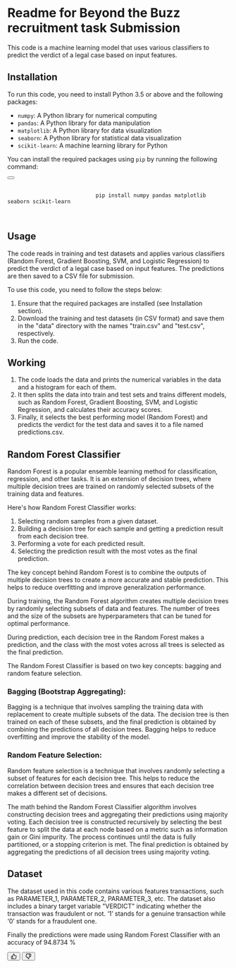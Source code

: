<div class="relative flex w-[calc(100%-50px)] flex-col gap-1 md:gap-3 lg:w-[calc(100%-115px)]">
    <div class="flex flex-grow flex-col gap-3">
        <div class="min-h-[20px] flex flex-col items-start gap-4 whitespace-pre-wrap">
            <div class="markdown prose w-full break-words dark:prose-invert light">
                <h1>Readme for Beyond the Buzz recruitment task Submission</h1>
                    <p>This code is a machine learning model that uses various classifiers to predict the verdict of a legal case based on input features.</p>
                    <h2>Installation</h2>
                    <p>To run this code, you need to install Python 3.5 or above and the following packages:</p>
                    <ul>
                        <li>
                            <code>numpy</code>: A Python library for numerical computing</li>
                        <li><code>pandas</code>: A Python library for data manipulation</li>
                        <li><code>matplotlib</code>: A Python library for data visualization</li>
                        <li><code>seaborn</code>: A Python library for statistical data visualization</li>
                        <li><code>scikit-learn</code>: A machine learning library for Python</li>
                    </ul>
                    <p>You can install the required packages using <code>pip</code> by running the following command:</p>
                    <div class="codeHeader" id="code-try-0" data-bi-name="code-header">
                		<button type="button" class="action position-relative display-none-print" data-bi-name="copy">
                			<div class="successful-copy-alert position-absolute right-0 top-0 left-0 bottom-0 display-flex align-items-center justify-content-center has-text-success-invert has-background-success is-transparent" aria-hidden="true">
                				<span class="icon font-size-lg">
                					<span class="docon docon-check-mark"></span>
                				</span>
                			</div>
                		</button>
                	</div>
                    <pre tabindex="0" class="has-inner-focus ml-auto">
                        <code class="lang-console" data-author-content="pip install numpy pandas matplotlib seaborn scikit-learn">
                            <span>pip install numpy pandas matplotlib seaborn scikit-learn</span>
                        </code>
                    </pre>
                    <h2>Usage</h2>
                    <p>The code reads in training and test datasets and applies various classifiers (Random Forest, Gradient Boosting, SVM, and Logistic Regression) to predict the verdict of a legal case based on input features. The predictions are then saved to a CSV file for submission.</p>
                    <p>To use this code, you need to follow the steps below:</p>
                    <ol>
                        <li>Ensure that the required packages are installed (see Installation section).</li>
                        <li>Download the training and test datasets (in CSV format) and save them in the "data" directory with the names "train.csv" and "test.csv", respectively.</li>
                        <li>Run the code. </li>
                    </ol>
                    <h2>Working</h2>
                        <ol>
                            <li>The code loads the data and prints the numerical variables in the data and a histogram for each of them.</li>
                            <li>It then splits the data into train and test sets and trains different models, such as Random Forest, Gradient Boosting, SVM, and Logistic Regression, and calculates their accuracy scores.</li>
                            <li>Finally, it selects the best performing model (Random Forest) and predicts the verdict for the test data and saves it to a file named predictions.csv.</li>
                        </ol>
                    <h2>Random Forest Classifier</h2>
                    <p>Random Forest is a popular ensemble learning method for classification, regression, and other tasks. It is an extension of decision trees, where multiple decision trees are trained on randomly selected subsets of the training data and features.</p>
                    <p>Here's how Random Forest Classifier works: </p>
                        <ol>                  
                            <li>Selecting random samples from a given dataset.</li>
                            <li>Building a decision tree for each sample and getting a prediction result from each decision tree.</li>
                            <li>Performing a vote for each predicted result.</li>
                            <li>Selecting the prediction result with the most votes as the final prediction.</li>
                        </ol>
                    <p>The key concept behind Random Forest is to combine the outputs of multiple decision trees to create a more accurate and stable prediction. This helps to reduce overfitting and improve generalization performance.</p>
                    <p>During training, the Random Forest algorithm creates multiple decision trees by randomly selecting subsets of data and features. The number of trees and the size of the subsets are hyperparameters that can be tuned for optimal performance.</p>
                    <p>During prediction, each decision tree in the Random Forest makes a prediction, and the class with the most votes across all trees is selected as the final prediction.</p>
                    <p>The Random Forest Classifier is based on two key concepts: bagging and random feature selection.</p>
                    <h3>Bagging (Bootstrap Aggregating):</h3>
                    <p>Bagging is a technique that involves sampling the training data with replacement to create multiple subsets of the data. The decision tree is then trained on each of these subsets, and the final prediction is obtained by combining the predictions of all decision trees. Bagging helps to reduce overfitting and improve the stability of the model.</p>
                    <h3>Random Feature Selection:</h3>
                    <p>Random feature selection is a technique that involves randomly selecting a subset of features for each decision tree. This helps to reduce the correlation between decision trees and ensures that each decision tree makes a different set of decisions.</p>
                    <p>The math behind the Random Forest Classifier algorithm involves constructing decision trees and aggregating their predictions using majority voting. Each decision tree is constructed recursively by selecting the best feature to split the data at each node based on a metric such as information gain or Gini impurity. The process continues until the data is fully partitioned, or a stopping criterion is met. The final prediction is obtained by aggregating the predictions of all decision trees using majority voting.</p>
                    <h2>Dataset</h2>
                    <p>The dataset used in this code contains various features transactions, such as PARAMETER_1, PARAMETER_2, PARAMETER_3, etc. The dataset also includes a binary target variable "VERDICT" indicating whether the transaction was fraudulent or not. ‘1’ stands for a genuine transaction while ‘0’ stands for a fraudulent one.</p>
                    <p>Finally the predictions were made using Random Forest Classifier with an accuracy of 94.8734 %</p>
                </div>
            </div>
        </div>
        <div class="flex justify-between lg:block">
            <div class="text-gray-400 flex self-end lg:self-center justify-center mt-2 gap-2 md:gap-3 lg:gap-1 lg:absolute lg:top-0 lg:translate-x-full lg:right-0 lg:mt-0 lg:pl-2 visible">
                <button class="p-1 rounded-md hover:bg-gray-100 hover:text-gray-700 dark:text-gray-400 dark:hover:bg-gray-700 dark:hover:text-gray-200 disabled:dark:hover:text-gray-400">
                    <svg stroke="currentColor" fill="none" stroke-width="2" viewBox="0 0 24 24" stroke-linecap="round" stroke-linejoin="round" class="h-4 w-4" height="1em" width="1em" xmlns="http://www.w3.org/2000/svg"><path d="M14 9V5a3 3 0 0 0-3-3l-4 9v11h11.28a2 2 0 0 0 2-1.7l1.38-9a2 2 0 0 0-2-2.3zM7 22H4a2 2 0 0 1-2-2v-7a2 2 0 0 1 2-2h3"></path></svg>
                </button>
                <button class="p-1 rounded-md hover:bg-gray-100 hover:text-gray-700 dark:text-gray-400 dark:hover:bg-gray-700 dark:hover:text-gray-200 disabled:dark:hover:text-gray-400"><svg stroke="currentColor" fill="none" stroke-width="2" viewBox="0 0 24 24" stroke-linecap="round" stroke-linejoin="round" class="h-4 w-4" height="1em" width="1em" xmlns="http://www.w3.org/2000/svg"><path d="M10 15v4a3 3 0 0 0 3 3l4-9V2H5.72a2 2 0 0 0-2 1.7l-1.38 9a2 2 0 0 0 2 2.3zm7-13h2.67A2.31 2.31 0 0 1 22 4v7a2.31 2.31 0 0 1-2.33 2H17"></path></svg></button>
            </div>
        </div>
    </div>
</div>